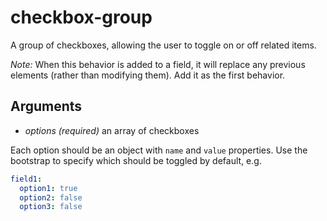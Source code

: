 # checkbox-group

A group of checkboxes, allowing the user to toggle on or off related items.

_Note:_ When this behavior is added to a field, it will replace any previous elements (rather than modifying them). Add it as the first behavior.

## Arguments

* *options* _(required)_ an array of checkboxes

Each option should be an object with `name` and `value` properties. Use the bootstrap to specify which should be toggled by default, e.g.

```yaml
field1:
  option1: true
  option2: false
  option3: false
```
